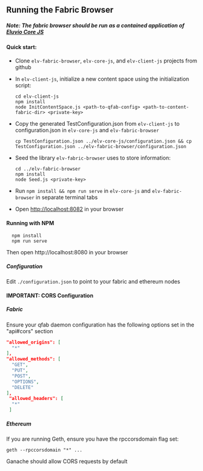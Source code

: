 ## Running the Fabric Browser

##### Note: The fabric browser should be run as a contained application of [Eluvio Core JS](https://github.com/eluv-io/elv-core-js)

#### Quick start:
- Clone ```elv-fabric-browser```, ```elv-core-js```, and ```elv-client-js``` projects from github
- In ```elv-client-js```, initialize a new content space using the initialization script:
  ```
  cd elv-client-js
  npm install
  node InitContentSpace.js <path-to-qfab-config> <path-to-content-fabric-dir> <private-key>
  ```
- Copy the generated TestConfiguration.json from ```elv-client-js``` to configuration.json in ```elv-core-js``` and ```elv-fabric-browser```

  ```
  cp TestConfiguration.json ../elv-core-js/configuration.json && cp TestConfiguration.json ../elv-fabric-browser/configuration.json
  ```

- Seed the library ```elv-fabric-browser``` uses to store information:
  ```
  cd ../elv-fabric-browser
  npm install
  node Seed.js <private-key>
  ```
- Run ```npm install && npm run serve``` in ```elv-core-js``` and ```elv-fabric-browser``` in separate terminal tabs
- Open [http://localhost:8082](http://localhost:8082) in your browser


#### Running with NPM

```
  npm install
  npm run serve
```

Then open http://localhost:8080 in your browser

##### Configuration
Edit ```./configuration.json``` to point to your fabric and ethereum nodes


#### IMPORTANT: CORS Configuration

##### Fabric

Ensure your qfab daemon configuration has the following options set
in the "api#cors" section

```json
"allowed_origins": [
  "*"
],
"allowed_methods": [
  "GET",
  "PUT",
  "POST",
  "OPTIONS",
  "DELETE"
],
 "allowed_headers": [
  "*"
 ]
```

##### Ethereum

If you are running Geth, ensure you have the rpccorsdomain flag set:

```geth --rpccorsdomain "*" ...```

Ganache should allow CORS requests by default

